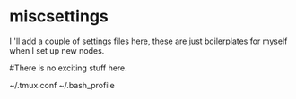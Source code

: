 # miscsettings
I 'll add a couple of settings files here, these are just boilerplates for myself when I set up new nodes.

#There is no exciting stuff here.

~/.tmux.conf
~/.bash_profile
